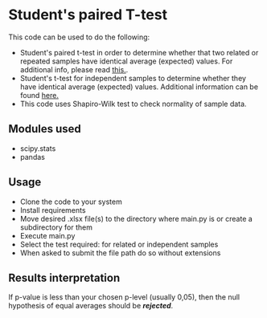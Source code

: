 # Student's paired T-test
This code can be used to do the following: 
- Student's paired t-test in order to determine whether that two related or repeated samples have identical average (expected) values.
For additional info, please read [this.](https://docs.scipy.org/doc/scipy/reference/generated/scipy.stats.ttest_rel.html). 
- Student's t-test for independent samples to determine whether they have identical average (expected) values. Additional information can be found [here.](https://docs.scipy.org/doc/scipy/reference/generated/scipy.stats.ttest_ind.html)
- This code uses Shapiro-Wilk test to check normality of sample data.

## Modules used
- scipy.stats
- pandas

## Usage
- Clone the code to your system
- Install requirements
- Move desired .xlsx file(s) to the directory where main.py is or create a subdirectory for them
- Execute main.py 
- Select the test required: for related or independent samples
- When asked to submit the file path do so without extensions

## Results interpretation
If p-value is less than your chosen p-level (usually 0,05), then the null hypothesis of equal averages should be ***rejected***.
